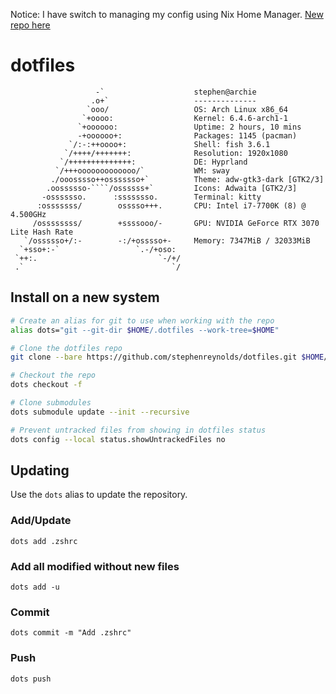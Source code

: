 Notice: I have switch to managing my config using Nix Home Manager. [New repo here](https://github.com/stephenreynolds/nix-config)

# dotfiles

```
                   -`                    stephen@archie
                  .o+`                   --------------
                 `ooo/                   OS: Arch Linux x86_64
                `+oooo:                  Kernel: 6.4.6-arch1-1
               `+oooooo:                 Uptime: 2 hours, 10 mins
               -+oooooo+:                Packages: 1145 (pacman)
             `/:-:++oooo+:               Shell: fish 3.6.1
            `/++++/+++++++:              Resolution: 1920x1080
           `/++++++++++++++:             DE: Hyprland
          `/+++ooooooooooooo/`           WM: sway
         ./ooosssso++osssssso+`          Theme: adw-gtk3-dark [GTK2/3]
        .oossssso-````/ossssss+`         Icons: Adwaita [GTK2/3]
       -osssssso.      :ssssssso.        Terminal: kitty
      :osssssss/        osssso+++.       CPU: Intel i7-7700K (8) @ 4.500GHz
     /ossssssss/        +ssssooo/-       GPU: NVIDIA GeForce RTX 3070 Lite Hash Rate
   `/ossssso+/:-        -:/+osssso+-     Memory: 7347MiB / 32033MiB
  `+sso+:-`                 `.-/+oso:
 `++:.                           `-/+/
 .`                                 `/
```

## Install on a new system

```bash
# Create an alias for git to use when working with the repo
alias dots="git --git-dir $HOME/.dotfiles --work-tree=$HOME"

# Clone the dotfiles repo
git clone --bare https://github.com/stephenreynolds/dotfiles.git $HOME/.dotfiles

# Checkout the repo
dots checkout -f

# Clone submodules
dots submodule update --init --recursive

# Prevent untracked files from showing in dotfiles status
dots config --local status.showUntrackedFiles no
```

## Updating

Use the `dots` alias to update the repository.

### Add/Update

`dots add .zshrc`

### Add all modified without new files

`dots add -u`

### Commit

`dots commit -m "Add .zshrc"`

### Push

`dots push`
